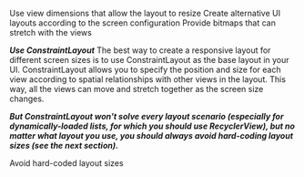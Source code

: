 
Use view dimensions that allow the layout to resize
Create alternative UI layouts according to the screen configuration
Provide bitmaps that can stretch with the views


***Use ConstraintLayout***
The best way to create a responsive layout for different screen sizes is to use ConstraintLayout 
as the base layout in your UI. ConstraintLayout allows you to specify the position and size for each view according to spatial relationships with other views in the layout. This way, all the views can move and stretch together as the screen size changes.

***But ConstraintLayout won't solve every layout scenario (especially for dynamically-loaded lists, for which you should use RecyclerView), but no matter what layout you use, you should always avoid hard-coding layout sizes (see the next section).***


Avoid hard-coded layout sizes

